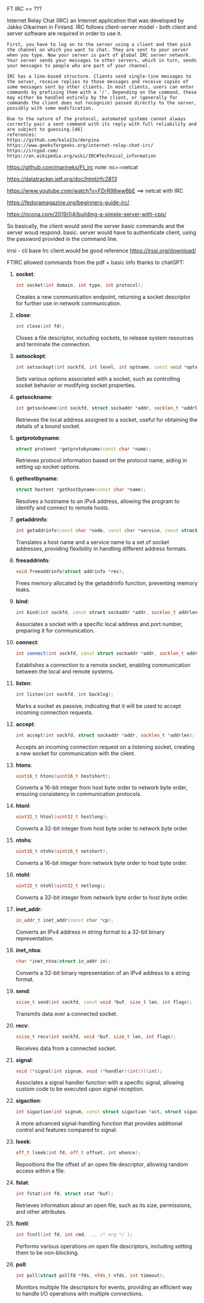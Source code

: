FT IRC == ???

Internet Relay Chat (IRC)
	an Internet application that was developed by Jakko Oikarinen in Finland.
	IRC follows client-server model - both client and server software are required in order to use it.

	First, you have to log on to the server using a client and then pick the channel on which you want to chat. They are sent to your server when you type. Now your server is part of global IRC server network. Your server sends your messages to other servers, which in turn, sends your messages to people who are part of your channel.

	IRC has a line-based structure. Clients send single-line messages to the server, receive replies to those messages and receive copies of some messages sent by other clients. In most clients, users can enter commands by prefixing them with a '/'. Depending on the command, these may either be handled entirely by the client, or (generally for commands the client does not recognize) passed directly to the server, possibly with some modification.

	Due to the nature of the protocol, automated systems cannot always correctly pair a sent command with its reply with full reliability and are subject to guessing.[46]
	references:
	https://github.com/kala13x/derpina
	https://www.geeksforgeeks.org/internet-relay-chat-irc/
	https://ircgod.com/
	https://en.wikipedia.org/wiki/IRC#Technical_information

https://github.com/marineks/Ft_irc note: nc==netcat

https://datatracker.ietf.org/doc/html/rfc2813

https://www.youtube.com/watch?v=FDrR98ww6bE ==> netcat with IRC

https://fedoramagazine.org/beginners-guide-irc/

https://ncona.com/2019/04/building-a-simple-server-with-cpp/

So basically, the client would send the server basic commands and the server woud respond. basic. server would have to authenticate client, using the password provided in the command line.

irrsi - cli base Irc client.would be good reference
https://irssi.org/download/


FTIRC allowed commands from the pdf + basic info thanks to chatGPT:
1. **socket**:
	```cpp
	int socket(int domain, int type, int protocol);
	```
	Creates a new communication endpoint, returning a socket descriptor for further use in network communication.

2. **close**:
	```cpp
	int close(int fd);
	```
	Closes a file descriptor, including sockets, to release system resources and terminate the connection.

3. **setsockopt**:
	```cpp
	int setsockopt(int sockfd, int level, int optname, const void *optval, socklen_t optlen);
	```
	Sets various options associated with a socket, such as controlling socket behavior or modifying socket properties.

4. **getsockname**:
	```cpp
	int getsockname(int sockfd, struct sockaddr *addr, socklen_t *addrlen);
	```
	Retrieves the local address assigned to a socket, useful for obtaining the details of a bound socket.

5. **getprotobyname**:
	```cpp
	struct protoent *getprotobyname(const char *name);
	```
	Retrieves protocol information based on the protocol name, aiding in setting up socket options.

6. **gethostbyname**:
	```cpp
	struct hostent *gethostbyname(const char *name);
	```
	Resolves a hostname to an IPv4 address, allowing the program to identify and connect to remote hosts.

7. **getaddrinfo**:
	```cpp
	int getaddrinfo(const char *node, const char *service, const struct addrinfo *hints, struct addrinfo **res);
	```
	Translates a host name and a service name to a set of socket addresses, providing flexibility in handling different address formats.

8. **freeaddrinfo**:
	```cpp
	void freeaddrinfo(struct addrinfo *res);
	```
	Frees memory allocated by the getaddrinfo function, preventing memory leaks.

9. **bind**:
	```cpp
	int bind(int sockfd, const struct sockaddr *addr, socklen_t addrlen);
	```
	Associates a socket with a specific local address and port number, preparing it for communication.

10. **connect**:
	```cpp
	int connect(int sockfd, const struct sockaddr *addr, socklen_t addrlen);
	```
	Establishes a connection to a remote socket, enabling communication between the local and remote systems.

11. **listen**:
	```cpp
	int listen(int sockfd, int backlog);
	```
	Marks a socket as passive, indicating that it will be used to accept incoming connection requests.

12. **accept**:
	```cpp
	int accept(int sockfd, struct sockaddr *addr, socklen_t *addrlen);
	```
	Accepts an incoming connection request on a listening socket, creating a new socket for communication with the client.

13. **htons**:
	```cpp
	uint16_t htons(uint16_t hostshort);
	```
	Converts a 16-bit integer from host byte order to network byte order, ensuring consistency in communication protocols.

14. **htonl**:
	```cpp
	uint32_t htonl(uint32_t hostlong);
	```
	Converts a 32-bit integer from host byte order to network byte order.

15. **ntohs**:
	```cpp
	uint16_t ntohs(uint16_t netshort);
	```
	Converts a 16-bit integer from network byte order to host byte order.

16. **ntohl**:
	```cpp
	uint32_t ntohl(uint32_t netlong);
	```
	Converts a 32-bit integer from network byte order to host byte order.

17. **inet_addr**:
	```cpp
	in_addr_t inet_addr(const char *cp);
	```
	Converts an IPv4 address in string format to a 32-bit binary representation.

18. **inet_ntoa**:
	```cpp
	char *inet_ntoa(struct in_addr in);
	```
	Converts a 32-bit binary representation of an IPv4 address to a string format.

19. **send**:
	```cpp
	ssize_t send(int sockfd, const void *buf, size_t len, int flags);
	```
	Transmits data over a connected socket.

20. **recv**:
	```cpp
	ssize_t recv(int sockfd, void *buf, size_t len, int flags);
	```
	Receives data from a connected socket.

21. **signal**:
	```cpp
	void (*signal(int signum, void (*handler)(int)))(int);
	```
	Associates a signal handler function with a specific signal, allowing custom code to be executed upon signal reception.

22. **sigaction**:
	```cpp
	int sigaction(int signum, const struct sigaction *act, struct sigaction *oldact);
	```
	A more advanced signal-handling function that provides additional control and features compared to signal.

23. **lseek**:
	```cpp
	off_t lseek(int fd, off_t offset, int whence);
	```
	Repositions the file offset of an open file descriptor, allowing random access within a file.

24. **fstat**:
	```cpp
	int fstat(int fd, struct stat *buf);
	```
	Retrieves information about an open file, such as its size, permissions, and other attributes.

25. **fcntl**:
	```cpp
	int fcntl(int fd, int cmd, ... /* arg */ );
	```
	Performs various operations on open file descriptors, including setting them to be non-blocking.

26. **poll**:
	```cpp
	int poll(struct pollfd *fds, nfds_t nfds, int timeout);
	```
	Monitors multiple file descriptors for events, providing an efficient way to handle I/O operations with multiple connections.